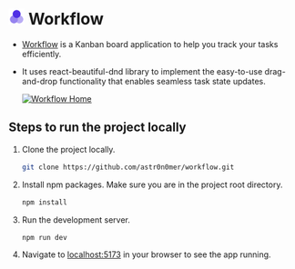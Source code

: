 # <img src="./src/assets/logo.svg" alt="BookSpot" width="28" /> Workflow

- [Workflow](https://workflow-gamma.vercel.app/) is a Kanban board application to help you track your tasks efficiently.

- It uses react-beautiful-dnd library to implement the easy-to-use
  drag-and-drop functionality that enables seamless task state updates.

  [![Workflow Home](./src/assets/workflow.gif)](https://workflow-gamma.vercel.app/)

## Steps to run the project locally

1. Clone the project locally.

   ```bash
   git clone https://github.com/astr0n0mer/workflow.git
   ```

1. Install npm packages. Make sure you are in the project root directory.

   ```bash
   npm install
   ```

1. Run the development server.

   ```bash
   npm run dev
   ```

1. Navigate to [localhost:5173](http://localhost:5173) in your browser to see the app running.
